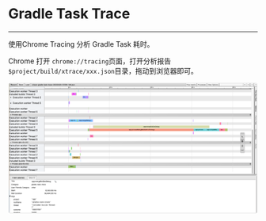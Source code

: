 # Gradle Task Trace

---

使用Chrome Tracing 分析 Gradle Task 耗时。

Chrome 打开 `chrome://tracing`页面，打开分析报告 `$project/build/xtrace/xxx.json`目录，拖动到浏览器即可。

![](z-image/iShot_2023-04-25_12.10.46.png)